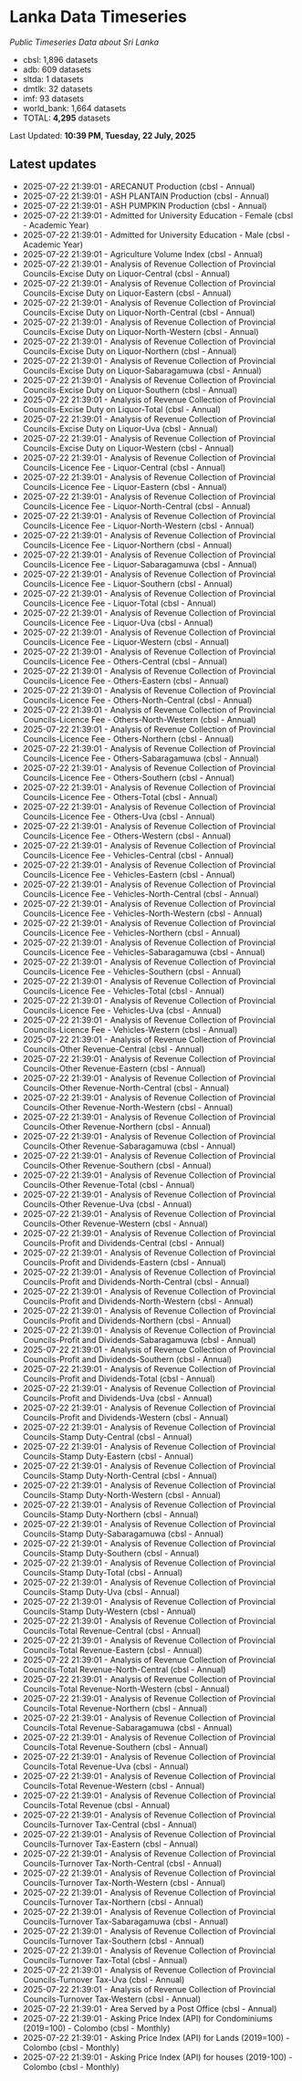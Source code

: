 # Lanka Data Timeseries
*Public Timeseries Data about Sri Lanka*

* cbsl: 1,896 datasets
* adb: 609 datasets
* sltda: 1 datasets
* dmtlk: 32 datasets
* imf: 93 datasets
* world_bank: 1,664 datasets
* TOTAL: **4,295** datasets

Last Updated: **10:39 PM, Tuesday, 22 July, 2025**

## Latest updates

* 2025-07-22 21:39:01 - ARECANUT Production (cbsl - Annual)
* 2025-07-22 21:39:01 - ASH PLANTAIN Production (cbsl - Annual)
* 2025-07-22 21:39:01 - ASH PUMPKIN Production (cbsl - Annual)
* 2025-07-22 21:39:01 - Admitted for University Education - Female (cbsl - Academic Year)
* 2025-07-22 21:39:01 - Admitted for University Education - Male (cbsl - Academic Year)
* 2025-07-22 21:39:01 - Agriculture Volume Index (cbsl - Annual)
* 2025-07-22 21:39:01 - Analysis of Revenue Collection of Provincial Councils-Excise Duty on Liquor-Central (cbsl - Annual)
* 2025-07-22 21:39:01 - Analysis of Revenue Collection of Provincial Councils-Excise Duty on Liquor-Eastern (cbsl - Annual)
* 2025-07-22 21:39:01 - Analysis of Revenue Collection of Provincial Councils-Excise Duty on Liquor-North-Central (cbsl - Annual)
* 2025-07-22 21:39:01 - Analysis of Revenue Collection of Provincial Councils-Excise Duty on Liquor-North-Western (cbsl - Annual)
* 2025-07-22 21:39:01 - Analysis of Revenue Collection of Provincial Councils-Excise Duty on Liquor-Northern (cbsl - Annual)
* 2025-07-22 21:39:01 - Analysis of Revenue Collection of Provincial Councils-Excise Duty on Liquor-Sabaragamuwa (cbsl - Annual)
* 2025-07-22 21:39:01 - Analysis of Revenue Collection of Provincial Councils-Excise Duty on Liquor-Southern (cbsl - Annual)
* 2025-07-22 21:39:01 - Analysis of Revenue Collection of Provincial Councils-Excise Duty on Liquor-Total (cbsl - Annual)
* 2025-07-22 21:39:01 - Analysis of Revenue Collection of Provincial Councils-Excise Duty on Liquor-Uva (cbsl - Annual)
* 2025-07-22 21:39:01 - Analysis of Revenue Collection of Provincial Councils-Excise Duty on Liquor-Western (cbsl - Annual)
* 2025-07-22 21:39:01 - Analysis of Revenue Collection of Provincial Councils-Licence Fee - Liquor-Central (cbsl - Annual)
* 2025-07-22 21:39:01 - Analysis of Revenue Collection of Provincial Councils-Licence Fee - Liquor-Eastern (cbsl - Annual)
* 2025-07-22 21:39:01 - Analysis of Revenue Collection of Provincial Councils-Licence Fee - Liquor-North-Central (cbsl - Annual)
* 2025-07-22 21:39:01 - Analysis of Revenue Collection of Provincial Councils-Licence Fee - Liquor-North-Western (cbsl - Annual)
* 2025-07-22 21:39:01 - Analysis of Revenue Collection of Provincial Councils-Licence Fee - Liquor-Northern (cbsl - Annual)
* 2025-07-22 21:39:01 - Analysis of Revenue Collection of Provincial Councils-Licence Fee - Liquor-Sabaragamuwa (cbsl - Annual)
* 2025-07-22 21:39:01 - Analysis of Revenue Collection of Provincial Councils-Licence Fee - Liquor-Southern (cbsl - Annual)
* 2025-07-22 21:39:01 - Analysis of Revenue Collection of Provincial Councils-Licence Fee - Liquor-Total (cbsl - Annual)
* 2025-07-22 21:39:01 - Analysis of Revenue Collection of Provincial Councils-Licence Fee - Liquor-Uva (cbsl - Annual)
* 2025-07-22 21:39:01 - Analysis of Revenue Collection of Provincial Councils-Licence Fee - Liquor-Western (cbsl - Annual)
* 2025-07-22 21:39:01 - Analysis of Revenue Collection of Provincial Councils-Licence Fee - Others-Central (cbsl - Annual)
* 2025-07-22 21:39:01 - Analysis of Revenue Collection of Provincial Councils-Licence Fee - Others-Eastern (cbsl - Annual)
* 2025-07-22 21:39:01 - Analysis of Revenue Collection of Provincial Councils-Licence Fee - Others-North-Central (cbsl - Annual)
* 2025-07-22 21:39:01 - Analysis of Revenue Collection of Provincial Councils-Licence Fee - Others-North-Western (cbsl - Annual)
* 2025-07-22 21:39:01 - Analysis of Revenue Collection of Provincial Councils-Licence Fee - Others-Northern (cbsl - Annual)
* 2025-07-22 21:39:01 - Analysis of Revenue Collection of Provincial Councils-Licence Fee - Others-Sabaragamuwa (cbsl - Annual)
* 2025-07-22 21:39:01 - Analysis of Revenue Collection of Provincial Councils-Licence Fee - Others-Southern (cbsl - Annual)
* 2025-07-22 21:39:01 - Analysis of Revenue Collection of Provincial Councils-Licence Fee - Others-Total (cbsl - Annual)
* 2025-07-22 21:39:01 - Analysis of Revenue Collection of Provincial Councils-Licence Fee - Others-Uva (cbsl - Annual)
* 2025-07-22 21:39:01 - Analysis of Revenue Collection of Provincial Councils-Licence Fee - Others-Western (cbsl - Annual)
* 2025-07-22 21:39:01 - Analysis of Revenue Collection of Provincial Councils-Licence Fee - Vehicles-Central (cbsl - Annual)
* 2025-07-22 21:39:01 - Analysis of Revenue Collection of Provincial Councils-Licence Fee - Vehicles-Eastern (cbsl - Annual)
* 2025-07-22 21:39:01 - Analysis of Revenue Collection of Provincial Councils-Licence Fee - Vehicles-North-Central (cbsl - Annual)
* 2025-07-22 21:39:01 - Analysis of Revenue Collection of Provincial Councils-Licence Fee - Vehicles-North-Western (cbsl - Annual)
* 2025-07-22 21:39:01 - Analysis of Revenue Collection of Provincial Councils-Licence Fee - Vehicles-Northern (cbsl - Annual)
* 2025-07-22 21:39:01 - Analysis of Revenue Collection of Provincial Councils-Licence Fee - Vehicles-Sabaragamuwa (cbsl - Annual)
* 2025-07-22 21:39:01 - Analysis of Revenue Collection of Provincial Councils-Licence Fee - Vehicles-Southern (cbsl - Annual)
* 2025-07-22 21:39:01 - Analysis of Revenue Collection of Provincial Councils-Licence Fee - Vehicles-Total (cbsl - Annual)
* 2025-07-22 21:39:01 - Analysis of Revenue Collection of Provincial Councils-Licence Fee - Vehicles-Uva (cbsl - Annual)
* 2025-07-22 21:39:01 - Analysis of Revenue Collection of Provincial Councils-Licence Fee - Vehicles-Western (cbsl - Annual)
* 2025-07-22 21:39:01 - Analysis of Revenue Collection of Provincial Councils-Other Revenue-Central (cbsl - Annual)
* 2025-07-22 21:39:01 - Analysis of Revenue Collection of Provincial Councils-Other Revenue-Eastern (cbsl - Annual)
* 2025-07-22 21:39:01 - Analysis of Revenue Collection of Provincial Councils-Other Revenue-North-Central (cbsl - Annual)
* 2025-07-22 21:39:01 - Analysis of Revenue Collection of Provincial Councils-Other Revenue-North-Western (cbsl - Annual)
* 2025-07-22 21:39:01 - Analysis of Revenue Collection of Provincial Councils-Other Revenue-Northern (cbsl - Annual)
* 2025-07-22 21:39:01 - Analysis of Revenue Collection of Provincial Councils-Other Revenue-Sabaragamuwa (cbsl - Annual)
* 2025-07-22 21:39:01 - Analysis of Revenue Collection of Provincial Councils-Other Revenue-Southern (cbsl - Annual)
* 2025-07-22 21:39:01 - Analysis of Revenue Collection of Provincial Councils-Other Revenue-Total (cbsl - Annual)
* 2025-07-22 21:39:01 - Analysis of Revenue Collection of Provincial Councils-Other Revenue-Uva (cbsl - Annual)
* 2025-07-22 21:39:01 - Analysis of Revenue Collection of Provincial Councils-Other Revenue-Western (cbsl - Annual)
* 2025-07-22 21:39:01 - Analysis of Revenue Collection of Provincial Councils-Profit and Dividends-Central (cbsl - Annual)
* 2025-07-22 21:39:01 - Analysis of Revenue Collection of Provincial Councils-Profit and Dividends-Eastern (cbsl - Annual)
* 2025-07-22 21:39:01 - Analysis of Revenue Collection of Provincial Councils-Profit and Dividends-North-Central (cbsl - Annual)
* 2025-07-22 21:39:01 - Analysis of Revenue Collection of Provincial Councils-Profit and Dividends-North-Western (cbsl - Annual)
* 2025-07-22 21:39:01 - Analysis of Revenue Collection of Provincial Councils-Profit and Dividends-Northern (cbsl - Annual)
* 2025-07-22 21:39:01 - Analysis of Revenue Collection of Provincial Councils-Profit and Dividends-Sabaragamuwa (cbsl - Annual)
* 2025-07-22 21:39:01 - Analysis of Revenue Collection of Provincial Councils-Profit and Dividends-Southern (cbsl - Annual)
* 2025-07-22 21:39:01 - Analysis of Revenue Collection of Provincial Councils-Profit and Dividends-Total (cbsl - Annual)
* 2025-07-22 21:39:01 - Analysis of Revenue Collection of Provincial Councils-Profit and Dividends-Uva (cbsl - Annual)
* 2025-07-22 21:39:01 - Analysis of Revenue Collection of Provincial Councils-Profit and Dividends-Western (cbsl - Annual)
* 2025-07-22 21:39:01 - Analysis of Revenue Collection of Provincial Councils-Stamp Duty-Central (cbsl - Annual)
* 2025-07-22 21:39:01 - Analysis of Revenue Collection of Provincial Councils-Stamp Duty-Eastern (cbsl - Annual)
* 2025-07-22 21:39:01 - Analysis of Revenue Collection of Provincial Councils-Stamp Duty-North-Central (cbsl - Annual)
* 2025-07-22 21:39:01 - Analysis of Revenue Collection of Provincial Councils-Stamp Duty-North-Western (cbsl - Annual)
* 2025-07-22 21:39:01 - Analysis of Revenue Collection of Provincial Councils-Stamp Duty-Northern (cbsl - Annual)
* 2025-07-22 21:39:01 - Analysis of Revenue Collection of Provincial Councils-Stamp Duty-Sabaragamuwa (cbsl - Annual)
* 2025-07-22 21:39:01 - Analysis of Revenue Collection of Provincial Councils-Stamp Duty-Southern (cbsl - Annual)
* 2025-07-22 21:39:01 - Analysis of Revenue Collection of Provincial Councils-Stamp Duty-Total (cbsl - Annual)
* 2025-07-22 21:39:01 - Analysis of Revenue Collection of Provincial Councils-Stamp Duty-Uva (cbsl - Annual)
* 2025-07-22 21:39:01 - Analysis of Revenue Collection of Provincial Councils-Stamp Duty-Western (cbsl - Annual)
* 2025-07-22 21:39:01 - Analysis of Revenue Collection of Provincial Councils-Total Revenue-Central (cbsl - Annual)
* 2025-07-22 21:39:01 - Analysis of Revenue Collection of Provincial Councils-Total Revenue-Eastern (cbsl - Annual)
* 2025-07-22 21:39:01 - Analysis of Revenue Collection of Provincial Councils-Total Revenue-North-Central (cbsl - Annual)
* 2025-07-22 21:39:01 - Analysis of Revenue Collection of Provincial Councils-Total Revenue-North-Western (cbsl - Annual)
* 2025-07-22 21:39:01 - Analysis of Revenue Collection of Provincial Councils-Total Revenue-Northern (cbsl - Annual)
* 2025-07-22 21:39:01 - Analysis of Revenue Collection of Provincial Councils-Total Revenue-Sabaragamuwa (cbsl - Annual)
* 2025-07-22 21:39:01 - Analysis of Revenue Collection of Provincial Councils-Total Revenue-Southern (cbsl - Annual)
* 2025-07-22 21:39:01 - Analysis of Revenue Collection of Provincial Councils-Total Revenue-Uva (cbsl - Annual)
* 2025-07-22 21:39:01 - Analysis of Revenue Collection of Provincial Councils-Total Revenue-Western (cbsl - Annual)
* 2025-07-22 21:39:01 - Analysis of Revenue Collection of Provincial Councils-Total Revenue (cbsl - Annual)
* 2025-07-22 21:39:01 - Analysis of Revenue Collection of Provincial Councils-Turnover Tax-Central (cbsl - Annual)
* 2025-07-22 21:39:01 - Analysis of Revenue Collection of Provincial Councils-Turnover Tax-Eastern (cbsl - Annual)
* 2025-07-22 21:39:01 - Analysis of Revenue Collection of Provincial Councils-Turnover Tax-North-Central (cbsl - Annual)
* 2025-07-22 21:39:01 - Analysis of Revenue Collection of Provincial Councils-Turnover Tax-North-Western (cbsl - Annual)
* 2025-07-22 21:39:01 - Analysis of Revenue Collection of Provincial Councils-Turnover Tax-Northern (cbsl - Annual)
* 2025-07-22 21:39:01 - Analysis of Revenue Collection of Provincial Councils-Turnover Tax-Sabaragamuwa (cbsl - Annual)
* 2025-07-22 21:39:01 - Analysis of Revenue Collection of Provincial Councils-Turnover Tax-Southern (cbsl - Annual)
* 2025-07-22 21:39:01 - Analysis of Revenue Collection of Provincial Councils-Turnover Tax-Total (cbsl - Annual)
* 2025-07-22 21:39:01 - Analysis of Revenue Collection of Provincial Councils-Turnover Tax-Uva (cbsl - Annual)
* 2025-07-22 21:39:01 - Analysis of Revenue Collection of Provincial Councils-Turnover Tax-Western (cbsl - Annual)
* 2025-07-22 21:39:01 - Area Served by a Post Office (cbsl - Annual)
* 2025-07-22 21:39:01 - Asking Price Index (API) for Condominiums (2019=100) - Colombo (cbsl - Monthly)
* 2025-07-22 21:39:01 - Asking Price Index (API) for Lands (2019=100) - Colombo (cbsl - Monthly)
* 2025-07-22 21:39:01 - Asking Price Index (API) for houses (2019-100) - Colombo (cbsl - Monthly)